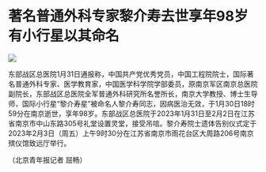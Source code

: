 # 著名普通外科专家黎介寿去世享年98岁 有小行星以其命名

![](https://inews.gtimg.com/newsapp_bt/0/15635813059/1000)

东部战区总医院1月31日通报称，中国共产党优秀党员，中国工程院院士，国际著名普通外科专家、医学教育家，中国医学科学院学部委员，原南京军区南京总医院副院长，东部战区总医院全军普通外科研究所名誉所长，南京大学教授、博士生导师，国际小行星“黎介寿星”被命名人黎介寿同志，因病医治无效，于1月30日18时59分在南京逝世，享年98岁。东部战区总医院于2023年1月31日至2月2日在江苏省南京市中山东路305号礼堂设置灵堂，接受吊唁。黎介寿院士遗体告别仪式定于2023年2月3日（周五）上午9时30分在江苏省南京市雨花台区大周路206号南京殡仪馆致远厅举行。

（北京青年报记者 屈畅）

